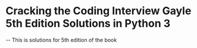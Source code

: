 # Cracking the Coding Interview Gayle 5th Edition Solutions in Python 3

-- This is solutions for 5th edition of the book
